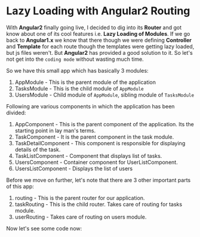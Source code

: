 # Lazy Loading with Angular2 Routing

With **Angular2** finally going live, I decided to dig into its **Router** and got know about one of its cool features i.e. **Lazy Loading of Modules**.
 If we go back to **Angular1.x** we know that there though we were defining **Controller** and **Template** for each route though the templates were getting
 lazy loaded, but js files weren't. But **Angular2** has provided a good solution to it. So let's not get into the `coding mode` without wasting much time.

 So we have this small app which has basically 3 modules:

 1. AppModule - This is the parent module of the application
 2. TasksModule - This is the child module of `AppModule`
 3. UsersModule - Child module of `AppModule`, sibling module of `TasksModule`

 Following are various components in which the application has been divided:

 1. AppComponent - This is the parent component of the application. Its the starting point in lay man's terms.
 2. TaskComponent - It is the parent component in the task module.
 3. TaskDetailComponent - This component is responsible for displaying details of the task.
 4. TaskListComponent - Component that displays list of tasks.
 5. UsersComponent - Container component for UserListComponent.
 6. UsersListComponent - Displays the list of users

Before we move on further, let's note that there are 3 other important parts of this app:

1. routing - This is the parent router for our application.
2. taskRouting - This is the child router. Takes care of routing for tasks module.
3. userRouting - Takes care of routing on users module.

Now let's see some code now:


